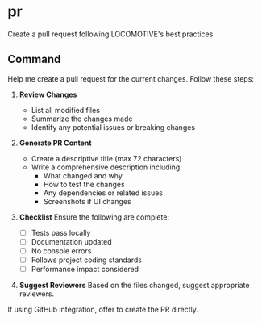 # pr

Create a pull request following LOCOMOTIVE's best practices.

## Command

Help me create a pull request for the current changes. Follow these steps:

1. **Review Changes**
   - List all modified files
   - Summarize the changes made
   - Identify any potential issues or breaking changes

2. **Generate PR Content**
   - Create a descriptive title (max 72 characters)
   - Write a comprehensive description including:
     - What changed and why
     - How to test the changes
     - Any dependencies or related issues
     - Screenshots if UI changes

3. **Checklist**
   Ensure the following are complete:
   - [ ] Tests pass locally
   - [ ] Documentation updated
   - [ ] No console errors
   - [ ] Follows project coding standards
   - [ ] Performance impact considered

4. **Suggest Reviewers**
   Based on the files changed, suggest appropriate reviewers.

If using GitHub integration, offer to create the PR directly.
